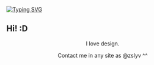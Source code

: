 <a align="center" href="https://git.io/typing-svg"><img src="https://readme-typing-svg.herokuapp.com?font=Roboto&size=18&pause=1000&color=FFFFFF&center=true&vCenter=true&width=435&lines=Hi!+%3AD;Hola!+%3AD;%E3%81%93%E3%82%93%E3%81%AB%E3%81%A1%E3%81%AF%EF%BC%81%3AD;Privet!+%3AD" alt="Typing SVG" /></a>
<h2 >Hi! :D</h2>

<p align="center">I love design.</p>


<p align="center">Contact me in any site as @zslyv ^^</p>
